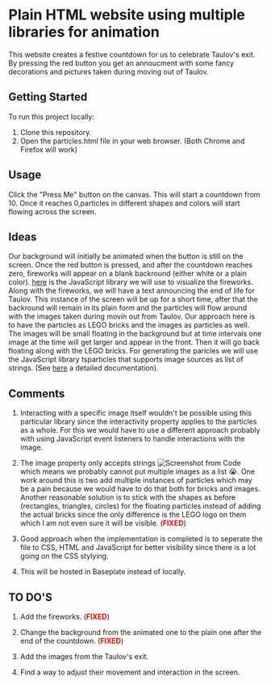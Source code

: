 # Plain HTML website using multiple libraries for animation

This website creates a festive countdown for us to celebrate Taulov's exit. By pressing the red button you get an annoucment with some fancy decorations and pictures taken during moving out of Taulov.

## Getting Started

To run this project locally:

1. Clone this repository.
2. Open the particles.html file in your web browser. (Both Chrome and Firefox will work)

## Usage

Click the "Press Me" button on the canvas. This will start a countdown from 10. Once it reaches 0,particles in different shapes and colors will start flowing across the screen.

## Ideas 

Our background will initially be animated when the button is still on the screen. Once the red button is pressed, and after the countdown reaches zero, fireworks will appear on a blank backround (either white or a plain color). [here](https://fireworks.js.org/) is the JavaScript library we will use to visualize the fireworks. Along with the fireworks, we will have a text announcing the end of life for Taulov. This instance of the screen will be up for a short time, after that the backround will remain in its plain form and the particles will flow around with the images taken during movin out from Taulov. Our approach here is to have the particles as LEGO bricks and the images as particles as well. The images will be small floating in the background but at time intervals one image at the time will get larger and appear in the front. Then it will go back floating along with the LEGO bricks. For generating the paricles we will use the JavaScript library tsparticles that supports image sources as list of strings. (See [here](https://github.com/tsparticles/tsparticles?tab=readme-ov-file) a detailed documentation).


## Comments

1. Interacting with a specific image itself wouldn't be possible using this particular library since the interactivity property applies to the particles as a whole. For this we would have to use a different approach probably with using JavaScript event listeners to handle interactions with the image. 

2. The image property only accepts strings ![Screenshot from Code](Images/Picture%201.png) which means we probably cannot put multiple images as a list 😭. One work around this is two add multiple instances of particles which may be a pain because we would have to do that both for bricks and images. Another reasonable solution is to stick with the shapes as before (rectangles, triangles, circles) for the floating particles instead of adding the actual bricks since the only difference is the LEGO logo on them which I am not even sure it will be visible. (__<span style="color:red">FIXED</span>__)

3. Good approach when the implementation is completed is to seperate the file to CSS, HTML and JavaScript for better visibility since there is a lot going on the CSS stylying. 

4. This will be hosted in Baseplate instead of locally.

## TO DO'S 

1. Add the fireworks. (__<span style="color:red">FIXED</span>__)

2. Change the background from the animated one to the plain one after the end of the countdown. (__<span style="color:red">FIXED</span>__)

3. Add the images from the Taulov's exit.

4. Find a way to adjust their movement and interaction in the screen.

